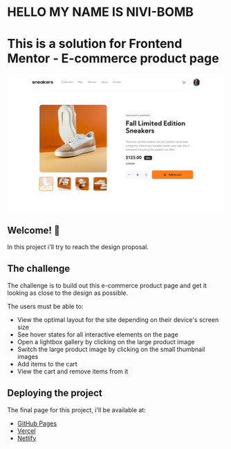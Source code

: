 # HELLO MY NAME IS NIVI-BOMB


# This is a solution for Frontend Mentor - E-commerce product page

![Design preview for the E-commerce product page coding challenge](./desktop-design.jpg)

## Welcome! 👋

In this project i'll try to reach the design proposal.

## The challenge

The challenge is to build out this e-commerce product page and get it looking as close to the design as possible.

The users must be able to:

- View the optimal layout for the site depending on their device's screen size
- See hover states for all interactive elements on the page
- Open a lightbox gallery by clicking on the large product image
- Switch the large product image by clicking on the small thumbnail images
- Add items to the cart
- View the cart and remove items from it

## Deploying the project

The final page for this project, i'll be available at:

- [GitHub Pages](https://pages.github.com/)
- [Vercel](https://vercel.com/)
- [Netlify](https://www.netlify.com/)


